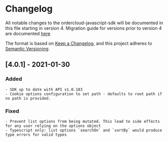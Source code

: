 # Changelog

All notable changes to the ordercloud-javascript-sdk will be documented in this file starting in version 4. Migration guide for versions prior to version 4 are documented [here](./MIGRATION_GUIDE.md)

The format is based on [Keep a Changelog](https://keepachangelog.com/en/1.0.0/),
and this project adheres to [Semantic Versioning](https://semver.org/spec/v2.0.0.html).

## [4.0.1] - 2021-01-30

### Added
    - SDK up to date with API v1.0.183
    - Cookie options configuration to set path - defaults to root path if no path is provided.

### Fixed
    - Prevent list options from being mutated. This lead to side effects for any user relying on the options object
    - Typescript only: list options `searchOn` and `sortBy` would produce type errors for valid types
